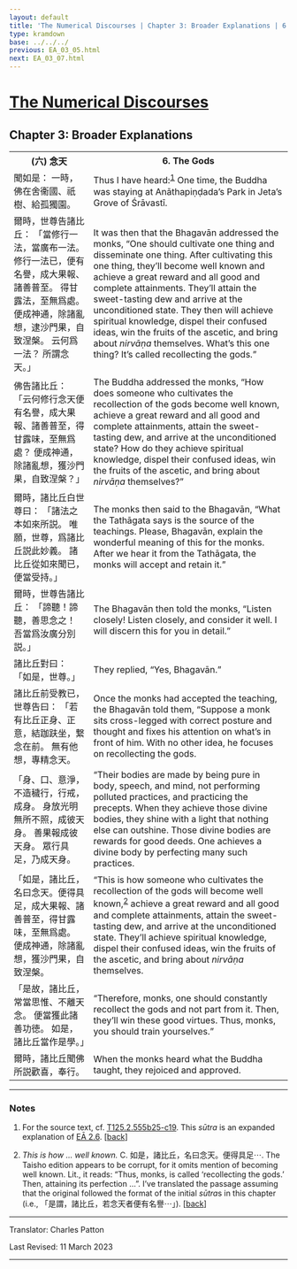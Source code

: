 ```yaml
---
layout: default
title: 'The Numerical Discourses | Chapter 3: Broader Explanations | 6. The Gods'
type: kramdown
base: ../../../
previous: EA_03_05.html
next: EA_03_07.html
---
```


<h1><a href='../index.html'>The Numerical Discourses</a></h1>
<h2>Chapter 3: Broader Explanations</h2>

<table class="trans">
  <th class='ch'>(六) 念天</th>
  <th class='en'>6. The Gods</th>
  <tr>
    <td class='ch' title='T125.2.555b25'>聞如是： 一時，佛在舍衞國、祇樹、給孤獨園。</td>
    <td>Thus I have heard:<sup id="ref1"><a href="#n1">1</a></sup> One time, the Buddha was staying at Anāthapiṇḍada’s Park in Jeta’s Grove of Śrāvastī.</td>
  </tr>
  <tr>
    <td class='ch' title='T125.2.555b26'>爾時，世尊告諸比丘： 「當修行一法，當廣布一法。 修行一法已，便有名譽，成大果報、諸善普至。 得甘露法，至無爲處。 便成神通，除諸亂想，逮沙門果，自致涅槃。 云何爲一法？ 所謂念天。」</td>
    <td>It was then that the Bhagavān addressed the monks, “One should cultivate one thing and disseminate one thing. After cultivating this one thing, they’ll become well known and achieve a great reward and all good and complete attainments. They’ll attain the sweet-tasting dew and arrive at the unconditioned state. They then will achieve spiritual knowledge, dispel their confused ideas, win the fruits of the ascetic, and bring about <em>nirvāṇa</em> themselves. What’s this one thing? It’s called recollecting the gods.”</td>
  </tr>
  <tr>
    <td class='ch' title='T125.2.555c1'>佛告諸比丘： 「云何修行念天便有名譽，成大果報、諸善普至，得甘露味，至無爲處？ 便成神通，除諸亂想，獲沙門果，自致涅槃？」</td>
    <td>The Buddha addressed the monks, “How does someone who cultivates the recollection of the gods become well known, achieve a great reward and all good and complete attainments, attain the sweet-tasting dew, and arrive at the unconditioned state? How do they achieve spiritual knowledge, dispel their confused ideas, win the fruits of the ascetic, and bring about <em>nirvāṇa</em> themselves?”</td>
  </tr>
  <tr>
    <td class='ch' title='T125.2.555c4'>爾時，諸比丘白世尊曰： 「諸法之本如來所説。 唯願，世尊，爲諸比丘説此妙義。 諸比丘從如來聞已，便當受持。」</td>
    <td>The monks then said to the Bhagavān, “What the Tathāgata says is the source of the teachings. Please, Bhagavān, explain the wonderful meaning of this for the monks. After we hear it from the Tathāgata, the monks will accept and retain it.”</td>
  </tr>
  <tr>
    <td class='ch' title='T125.2.555c7'>爾時，世尊告諸比丘： 「諦聽！諦聽，善思念之！ 吾當爲汝廣分別説。」</td>
    <td>The Bhagavān then told the monks, “Listen closely! Listen closely, and consider it well. I will discern this for you in detail.”</td>
  </tr>
  <tr>
    <td class='ch' title='T125.2.555c8'>諸比丘對曰： 「如是，世尊。」</td>
    <td>They replied, “Yes, Bhagavān.”</td>
  </tr>
  <tr>
    <td class='ch' title='T125.2.555c9'>諸比丘前受教已，世尊告曰： 「若有比丘正身、正意，結跏趺坐，繋念在前。 無有他想，專精念天。</td>
    <td>Once the monks had accepted the teaching, the Bhagavān told them, “Suppose a monk sits cross-legged with correct posture and thought and fixes his attention on what’s in front of him. With no other idea, he focuses on recollecting the gods.</td>
  </tr>
  <tr>
    <td class='ch' title='T125.2.555c11'>「身、口、意淨，不造穢行，行戒，成身。 身放光明無所不照，成彼天身。 善果報成彼天身。 眾行具足，乃成天身。</td>
    <td>“Their bodies are made by being pure in body, speech, and mind, not performing polluted practices, and practicing the precepts. When they achieve those divine bodies, they shine with a light that nothing else can outshine. Those divine bodies are rewards for good deeds. One achieves a divine body by perfecting many such practices.</td>
  </tr>
  <tr>
    <td class='ch' title='T125.2.555c13'>「如是，諸比丘，名曰念天。便得具足，成大果報、諸善普至，得甘露味，至無爲處。 便成神通，除諸亂想，獲沙門果，自致涅槃。</td>
    <td>“This is how someone who cultivates the recollection of the gods will become well known,<sup id="ref2"><a href="#n2">2</a></sup> achieve a great reward and all good and complete attainments, attain the sweet-tasting dew, and arrive at the unconditioned state. They’ll achieve spiritual knowledge, dispel their confused ideas, win the fruits of the ascetic, and bring about <em>nirvāṇa</em> themselves.</td>
  </tr>
  <tr>
    <td class='ch' title='T125.2.555c16'>「是故，諸比丘，常當思惟、不離天念。 便當獲此諸善功徳。 如是，諸比丘當作是學。」</td>
    <td>“Therefore, monks, one should constantly recollect the gods and not part from it. Then, they’ll win these good virtues. Thus, monks, you should train yourselves.”</td>
  </tr>
  <tr>
    <td class='ch' title='T125.2.555c18'>爾時，諸比丘聞佛所説歡喜，奉行。</td>
    <td>When the monks heard what the Buddha taught, they rejoiced and approved.</td>
  </tr>
</table>

<hr/>

<h3 id="notes">Notes</h3>

<ol class="notes-list">
<li id="n1"><p>For the source text, cf. <a href="https://cbetaonline.dila.edu.tw/zh/T02n0125_p0555b25" target="_blank">T125.2.555b25-c19</a>. This <em>sūtra</em> is an expanded explanation of <a href="../02/EA_02_06.html" target="_blank">EĀ 2.6</a>. [<a href="#ref1">back</a>]</p></li>
<li id="n2"><p><em>This is how … well known.</em> C. 如是，諸比丘，名曰念天。便得具足⋯. The Taisho edition appears to be corrupt, for it omits mention of becoming well known. Lit., it reads: “Thus, monks, is called ‘recollecting the gods.’ Then, attaining its perfection …”. I’ve translated the passage assuming that the original followed the format of the initial <em>sūtra</em>s in this chapter (i.e., 「是謂，諸比丘，若念天者便有名譽⋯」). [<a href="#ref2">back</a>]</p></li>
</ol>
<hr/>

<p class="translator">Translator: Charles Patton</p>
<p class='revised'>Last Revised: 11 March 2023</p>

<hr/>